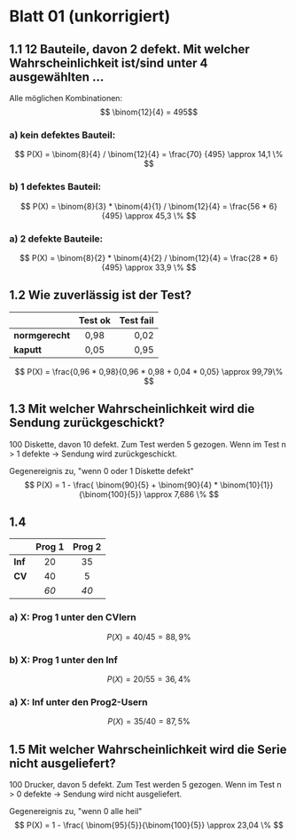 # Blatt 01 (unkorrigiert)
## 1.1 12 Bauteile, davon 2 defekt. Mit welcher Wahrscheinlichkeit ist/sind unter 4 ausgewählten ...
Alle möglichen Kombinationen:
$$ \binom{12}{4} = 495$$

### a) kein defektes Bauteil:
$$ P(X) = \binom{8}{4} / \binom{12}{4} = \frac{70} {495} \approx 14,1 \% $$

### b) 1 defektes Bauteil:
$$ P(X) = \binom{8}{3} * \binom{4}{1} / \binom{12}{4} = \frac{56 * 6} {495} \approx 45,3 \% $$


### a) 2 defekte Bauteile:
$$ P(X) = \binom{8}{2} * \binom{4}{2} / \binom{12}{4} = \frac{28 * 6} {495} \approx 33,9 \% $$

## 1.2 Wie zuverlässig ist der Test?

|                   | Test ok   | Test fail |
| ----------------- |:---------:| ---------:|
| **normgerecht**   | 0,98      | 0,02      | 0,96
| **kaputt**        | 0,05      | 0,95      | 0,04

$$
P(X) = \frac{0,96 * 0,98}{0,96 * 0,98 + 0,04 * 0,05} \approx 99,79\%
$$

## 1.3 Mit welcher Wahrscheinlichkeit wird die Sendung zurückgeschickt?
100 Diskette, davon 10 defekt. Zum Test werden 5 gezogen. Wenn im Test n > 1 defekte -> Sendung wird zurückgeschickt.


Gegenereignis zu, "wenn 0 oder 1 Diskette defekt"
$$
P(X) = 1 - \frac{ \binom{90}{5} + \binom{90}{4} * \binom{10}{1}}{\binom{100}{5}} \approx 7,686 \%
$$

## 1.4
|            | Prog 1 | Prog 2 |
| ---------- |:------:| :------:|
| **Inf**    | 20     | 35     | *55*
| **CV**     | 40     | 5      | *45*
|            | *60*   | *40*   |

### a) X: Prog 1 unter den CVlern
$$ P(X) = 40 / 45 = 88,9 \%$$

### b) X: Prog 1 unter den Inf
$$ P(X) = 20 / 55 = 36,4 \%$$

### a) X: Inf unter den Prog2-Usern
$$ P(X) = 35 / 40 = 87,5 \%$$

## 1.5 Mit welcher Wahrscheinlichkeit wird die Serie nicht ausgeliefert?
100 Drucker, davon 5 defekt. Zum Test werden 5 gezogen. Wenn im Test n > 0 defekte -> Sendung wird nicht ausgeliefert.


Gegenereignis zu, "wenn 0 alle heil"
$$
P(X) = 1 - \frac{ \binom{95}{5}}{\binom{100}{5}} \approx 23,04 \%
$$
